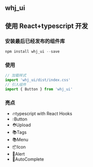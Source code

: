 ## whj_ui
## 使用 React+typescript 开发

### 安装最后已经发布的组件库

~~~javascript
npm install whj_ui --save
~~~

### 使用

~~~javascript
// 加载样式
import 'whj_ui/dist/index.css'
// 引入组件
import { Button } from 'whj_ui'
~~~

### 亮点

* 🔥typescript with React Hooks
* 💧Button
* ⛑️Upload
* 📚Tags
* 📚Menu
* 📦Icon
* 🌹Alert
* 🎉AutoComplete